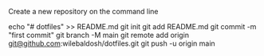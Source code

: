 Create a new repository on the command line

echo "# dotfiles" >> README.md
git init
git add README.md
git commit -m "first commit"
git branch -M main
git remote add origin git@github.com:wilebaldosh/dotfiles.git
git push -u origin main
